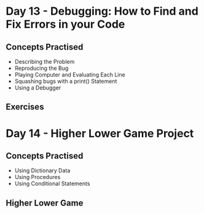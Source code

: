 # Day 13 - Debugging: How to Find and Fix Errors in your Code
## Concepts Practised
- Describing the Problem
- Reproducing the Bug
- Playing Computer and Evaluating Each Line
- Squashing bugs with a print() Statement
- Using a Debugger
## Exercises

# Day 14 - Higher Lower Game Project
## Concepts Practised
- Using Dictionary Data
- Using Procedures
- Using Conditional Statements
## Higher Lower Game